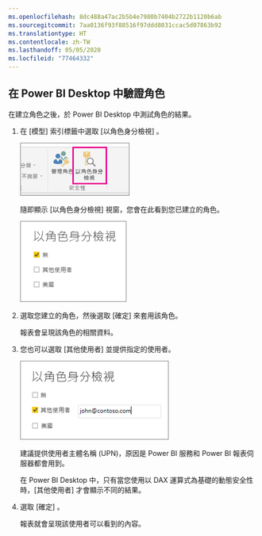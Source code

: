 ```yaml
---
ms.openlocfilehash: 8dc488a47ac2b5b4e7980b7404b2722b1120b6ab
ms.sourcegitcommit: 7aa0136f93f88516f97ddd8031ccac5d07863b92
ms.translationtype: HT
ms.contentlocale: zh-TW
ms.lasthandoff: 05/05/2020
ms.locfileid: "77464332"
---
```

## <a name="validate-the-roles-within-power-bi-desktop"></a>在 Power BI Desktop 中驗證角色
在建立角色之後，於 Power BI Desktop 中測試角色的結果。

1. 在 [模型]  索引標籤中選取 [以角色身分檢視]  。 

    ![選取 [以角色身分檢視]](./media/rls-desktop-view-as-roles/powerbi-desktop-rls-view-as-roles.png)

    隨即顯示 [以角色身分檢視]  視窗，您會在此看到您已建立的角色。

    ![[以角色身分檢視] 視窗](./media/rls-desktop-view-as-roles/powerbi-desktop-rls-view-as-roles-dialog.png)

3. 選取您建立的角色，然後選取 [確定]  來套用該角色。 

   報表會呈現該角色的相關資料。

4. 您也可以選取 [其他使用者]  並提供指定的使用者。 

    ![選取 [其他使用者]](./media/rls-desktop-view-as-roles/powerbi-desktop-rls-other-user.png)

   建議提供使用者主體名稱 (UPN)，原因是 Power BI 服務和 Power BI 報表伺服器都會用到。

   在 Power BI Desktop 中，只有當您使用以 DAX 運算式為基礎的動態安全性時，[其他使用者]  才會顯示不同的結果。 

5. 選取 [確定]  。 

   報表就會呈現該使用者可以看到的內容。



